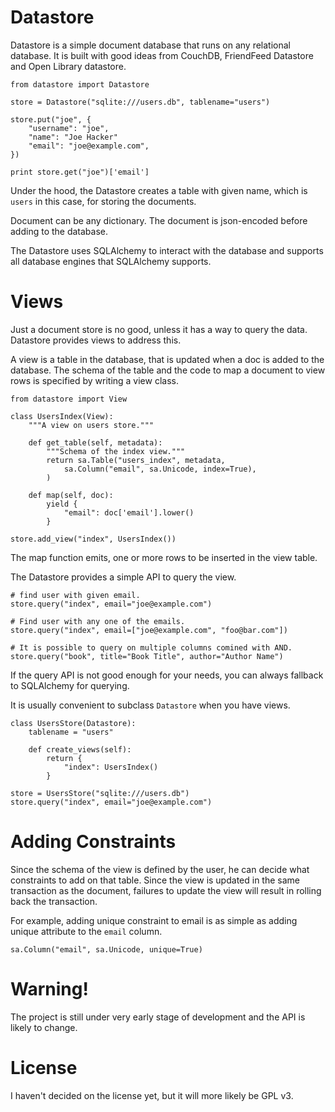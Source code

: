 # Datastore

Datastore is a simple document database that runs on any relational database.
It is built with good ideas from CouchDB, FriendFeed Datastore and Open
Library datastore. 

    from datastore import Datastore
    
    store = Datastore("sqlite:///users.db", tablename="users")
    
    store.put("joe", {
        "username": "joe",
        "name": "Joe Hacker"
        "email": "joe@example.com",
    })
    
    print store.get("joe")['email']
    
Under the hood, the Datastore creates a table with given name, which is `users` in this case, for storing the documents.

Document can be any dictionary. The document is json-encoded before adding to the database.

The Datastore uses SQLAlchemy to interact with the database and supports all database engines that SQLAlchemy supports.

# Views

Just a document store is no good, unless it has a way to query the data.
Datastore provides views to address this.

A view is a table in the database, that is updated when a doc is added to the
database. The schema of the table and the code to map a document to view rows
is specified by writing a view class.

    from datastore import View
    
    class UsersIndex(View):
        """A view on users store."""
        
        def get_table(self, metadata):
            """Schema of the index view."""
            return sa.Table("users_index", metadata,
                sa.Column("email", sa.Unicode, index=True),
            )
            
        def map(self, doc):
            yield {
                "email": doc['email'].lower()
            }

    store.add_view("index", UsersIndex())
    
The map function emits, one or more rows to be inserted in the view table. 

The Datastore provides a simple API to query the view.

    # find user with given email.
    store.query("index", email="joe@example.com")
    
    # Find user with any one of the emails.
    store.query("index", email=["joe@example.com", "foo@bar.com"])
    
    # It is possible to query on multiple columns comined with AND.
    store.query("book", title="Book Title", author="Author Name")

If the query API is not good enough for your needs, you can always fallback to SQLAlchemy for querying.

It is usually convenient to subclass `Datastore` when you have views.

    class UsersStore(Datastore):
        tablename = "users"
        
        def create_views(self): 
            return {
                "index": UsersIndex()
            }
            
    store = UsersStore("sqlite:///users.db")
    store.query("index", email="joe@example.com")
    
# Adding Constraints

Since the schema of the view is defined by the user, he can decide what
constraints to add on that table. Since the view is updated in the same
transaction as the document, failures to update the view will result in
rolling back the transaction.

For example, adding unique constraint to email is as simple as adding unique attribute to the `email` column.

    sa.Column("email", sa.Unicode, unique=True)

# Warning!

The project is still under very early stage of development and the API is likely to change.

# License

I haven't decided on the license yet, but it will more likely be GPL v3.